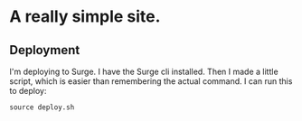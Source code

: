 # A really simple site.

## Deployment
I'm deploying to Surge. I have the Surge cli installed. Then I made a little script, which is easier than remembering the actual command. I can run this to deploy:

```
source deploy.sh
```
